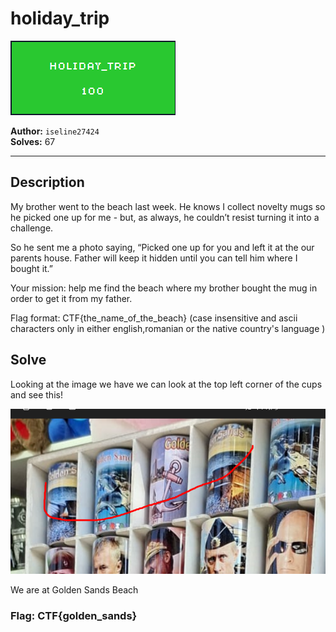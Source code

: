 # holiday_trip

![Proof](proof.png)   

**Author:** `iseline27424`  
**Solves:** 67

---

## Description
My brother went to the beach last week. He knows I collect novelty mugs so he picked one up for me - but, as always, he couldn’t resist turning it into a challenge.

So he sent me a photo saying, “Picked one up for you and left it at the our parents house. Father will keep it hidden until you can tell him where I bought it.”

Your mission: help me find the beach where my brother bought the mug in order to get it from my father.

Flag format: CTF{the_name_of_the_beach} (case insensitive and ascii characters only in either english,romanian or the native country's language )

## Solve

Looking at the image we have we can look at the top left corner of the cups and see this!

![flag](flag.png)

We are at Golden Sands Beach

### Flag: CTF{golden_sands}